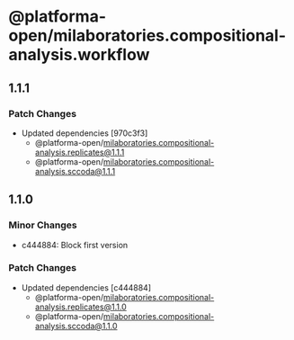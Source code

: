 # @platforma-open/milaboratories.compositional-analysis.workflow

## 1.1.1

### Patch Changes

- Updated dependencies [970c3f3]
  - @platforma-open/milaboratories.compositional-analysis.replicates@1.1.1
  - @platforma-open/milaboratories.compositional-analysis.sccoda@1.1.1

## 1.1.0

### Minor Changes

- c444884: Block first version

### Patch Changes

- Updated dependencies [c444884]
  - @platforma-open/milaboratories.compositional-analysis.replicates@1.1.0
  - @platforma-open/milaboratories.compositional-analysis.sccoda@1.1.0
